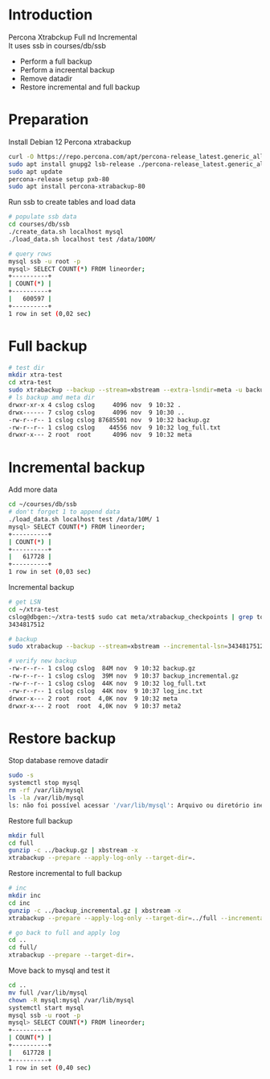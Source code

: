 # Introduction

Percona Xtrabckup Full nd Incremental  
It uses ssb in courses/db/ssb

- Perform a full backup
- Perform a increental backup
- Remove datadir
- Restore incremental and full backup

# Preparation

Install Debian 12 Percona xtrabackup

```bash
curl -O https://repo.percona.com/apt/percona-release_latest.generic_all.deb
sudo apt install gnupg2 lsb-release ./percona-release_latest.generic_all.deb
sudo apt update
percona-release setup pxb-80
sudo apt install percona-xtrabackup-80
```

Run ssb to create tables and load data

```bash
# populate ssb data
cd courses/db/ssb  
./create_data.sh localhost mysql
./load_data.sh localhost test /data/100M/

# query rows
mysql ssb -u root -p
mysql> SELECT COUNT(*) FROM lineorder;
+----------+
| COUNT(*) |
+----------+
|   600597 |
+----------+
1 row in set (0,02 sec)
```

# Full backup

```bash
# test dir
mkdir xtra-test
cd xtra-test
sudo xtrabackup --backup --stream=xbstream --extra-lsndir=meta -u backup 2> log_full.txt | pigz -c > backup.gz
# ls backup amd meta dir
drwxr-xr-x 4 cslog cslog     4096 nov  9 10:32 .
drwx------ 7 cslog cslog     4096 nov  9 10:30 ..
-rw-r--r-- 1 cslog cslog 87685501 nov  9 10:32 backup.gz
-rw-r--r-- 1 cslog cslog    44556 nov  9 10:32 log_full.txt
drwxr-x--- 2 root  root      4096 nov  9 10:32 meta
```

# Incremental backup

Add more data

```bash
cd ~/courses/db/ssb
# don't forget 1 to append data
./load_data.sh localhost test /data/10M/ 1
mysql> SELECT COUNT(*) FROM lineorder;
+----------+
| COUNT(*) |
+----------+
|   617728 |
+----------+
1 row in set (0,03 sec)
```

Incremental backup

```bash
# get LSN
cd ~/xtra-test
cslog@dbgen:~/xtra-test$ sudo cat meta/xtrabackup_checkpoints | grep to_lsn | awk '{print $3}'
3434817512

# backup
sudo xtrabackup --backup --stream=xbstream --incremental-lsn=3434817512 --extra-lsndir=meta2 -u backup 2> log_inc.txt | pigz -c > backup_incremental.gz

# verify new backup
-rw-r--r-- 1 cslog cslog  84M nov  9 10:32 backup.gz
-rw-r--r-- 1 cslog cslog  39M nov  9 10:37 backup_incremental.gz
-rw-r--r-- 1 cslog cslog  44K nov  9 10:32 log_full.txt
-rw-r--r-- 1 cslog cslog  44K nov  9 10:37 log_inc.txt
drwxr-x--- 2 root  root  4,0K nov  9 10:32 meta
drwxr-x--- 2 root  root  4,0K nov  9 10:37 meta2
```

# Restore backup

Stop database remove datadir

```bash
sudo -s
systemctl stop mysql
rm -rf /var/lib/mysql
ls -la /var/lib/mysql
ls: não foi possível acessar '/var/lib/mysql': Arquivo ou diretório inexistente
```

Restore full backup

```bash
mkdir full
cd full
gunzip -c ../backup.gz | xbstream -x
xtrabackup --prepare --apply-log-only --target-dir=.
```

Restore incremental to full backup

```bash
# inc
mkdir inc
cd inc
gunzip -c ../backup_incremental.gz | xbstream -x
xtrabackup --prepare --apply-log-only --target-dir=../full --incremental-dir=.

# go back to full and apply log
cd ..
cd full/
xtrabackup --prepare --target-dir=.
```

Move back to mysql and test it

```bash
cd ..
mv full /var/lib/mysql
chown -R mysql:mysql /var/lib/mysql
systemctl start mysql
mysql ssb -u root -p
mysql> SELECT COUNT(*) FROM lineorder;
+----------+
| COUNT(*) |
+----------+
|   617728 |
+----------+
1 row in set (0,40 sec)
```
